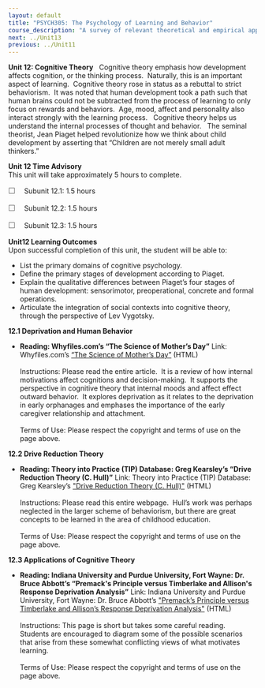 ```yaml
---
layout: default
title: "PSYCH305: The Psychology of Learning and Behavior"
course_description: "A survey of relevant theoretical and empirical approaches within psychology as they relate to human learning and behavior."
next: ../Unit13
previous: ../Unit11
---
```

**Unit 12: Cognitive Theory** <span id="12"></span> 
Cognitive theory emphasis how development affects cognition, or the
thinking process.  Naturally, this is an important aspect of learning. 
Cognitive theory rose in status as a rebuttal to strict behaviorism.  It
was noted that human development took a path such that human brains
could not be subtracted from the process of learning to only focus on
rewards and behaviors.  Age, mood, affect and personality also interact
strongly with the learning process.   Cognitive theory helps us
understand the internal processes of thought and behavior.   The seminal
theorist, Jean Piaget helped revolutionize how we think about child
development by asserting that “Children are not merely small adult
thinkers.”

**Unit 12 Time Advisory**  
This unit will take approximately 5 hours to complete.  
  
 <span
style="color: rgb(85, 85, 85); font-family: 'Myriad Pro', 'Gill Sans', 'Gill Sans MT', Calibri, sans-serif; font-size: 16px; line-height: 21px; text-align: left; -webkit-text-size-adjust: none; ">☐
   </span>Subunit 12.1: 1.5 hours  
  
 <span
style="color: rgb(85, 85, 85); font-family: 'Myriad Pro', 'Gill Sans', 'Gill Sans MT', Calibri, sans-serif; font-size: 16px; line-height: 21px; text-align: left; -webkit-text-size-adjust: none; ">☐
   </span>Subunit 12.2: 1.5 hours  
  
 <span
style="color: rgb(85, 85, 85); font-family: 'Myriad Pro', 'Gill Sans', 'Gill Sans MT', Calibri, sans-serif; font-size: 16px; line-height: 21px; text-align: left; -webkit-text-size-adjust: none; ">☐
   </span>Subunit 12.3: 1.5 hours

**Unit12 Learning Outcomes**  
Upon successful completion of this unit, the student will be able to:  
  
-   <span dir="LTR">List the primary domains of cognitive
    psychology.</span>
-   <span dir="LTR">Define the primary stages of development according
    to Piaget.</span>
-   <span dir="LTR">Explain the qualitative differences between Piaget’s
    four stages of human development: sensorimotor, preoperational,
    concrete and formal operations.</span>
-   <span dir="LTR">Articulate the integration of social contexts into
    cognitive theory, through the perspective of Lev Vygotsky.</span>

**12.1 Deprivation and Human Behavior** <span id="12.1"></span> 
-   **Reading: Whyfiles.com’s “The Science of Mother’s Day”**
    Link: Whyfiles.com’s [“The Science of Mother’s
    Day”](http://whyfiles.org/087mother/4.html) (HTML)  
        
     Instructions: Please read the entire article.  It is a review of
    how internal motivations affect cognitions and decision-making.  It
    supports the perspective in cognitive theory that internal moods and
    affect effect outward behavior.  It explores deprivation as it
    relates to the deprivation in early orphanages and emphases the
    importance of the early caregiver relationship and attachment.  
        
     Terms of Use: Please respect the copyright and terms of use on the
    page above.

**12.2 Drive Reduction Theory** <span id="12.2"></span> 
-   **Reading: Theory into Practice (TIP) Database: Greg Kearsley’s
    “Drive Reduction Theory (C. Hull)”**
    Link: Theory into Practice (TIP) Database: Greg Kearsley’s ["Drive
    Reduction Theory (C. Hull)"](http://tip.psychology.org/hull.html)
    (HTML)  
        
     Instructions: Please read this entire webpage.  Hull’s work was
    perhaps neglected in the larger scheme of behaviorism, but there are
    great concepts to be learned in the area of childhood education.  
        
     Terms of Use: Please respect the copyright and terms of use on the
    page above.

**12.3 Applications of Cognitive Theory** <span id="12.3"></span> 
-   **Reading: Indiana University and Purdue University, Fort Wayne: Dr.
    Bruce Abbott’s “Premack's Principle versus Timberlake and Allison's
    Response Deprivation Analysis”**
    Link: Indiana University and Purdue University, Fort Wayne: Dr.
    Bruce Abbott’s ["Premack’s Principle versus Timberlake and Allison’s
    Response Deprivation
    Analysis"](http://users.ipfw.edu/abbott/314/Premack.html) (HTML)  
        
     Instructions: This page is short but takes some careful reading. 
    Students are encouraged to diagram some of the possible scenarios
    that arise from these somewhat conflicting views of what motivates
    learning.  
        
     Terms of Use: Please respect the copyright and terms of use on the
    page above.


